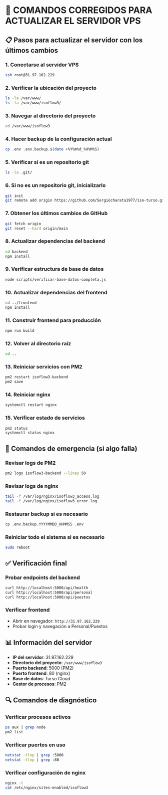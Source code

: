 # 🔄 COMANDOS CORREGIDOS PARA ACTUALIZAR EL SERVIDOR VPS

## 📋 Pasos para actualizar el servidor con los últimos cambios

### 1. **Conectarse al servidor VPS**
```bash
ssh root@31.97.162.229
```

### 2. **Verificar la ubicación del proyecto**
```bash
ls -la /var/www/
ls -la /var/www/isoflow3/
```

### 3. **Navegar al directorio del proyecto**
```bash
cd /var/www/isoflow3
```

### 4. **Hacer backup de la configuración actual**
```bash
cp .env .env.backup.$(date +%Y%m%d_%H%M%S)
```

### 5. **Verificar si es un repositorio git**
```bash
ls -la .git/
```

### 6. **Si no es un repositorio git, inicializarlo**
```bash
git init
git remote add origin https://github.com/Sergiocharata1977/iso-turso.git
```

### 7. **Obtener los últimos cambios de GitHub**
```bash
git fetch origin
git reset --hard origin/main
```

### 8. **Actualizar dependencias del backend**
```bash
cd backend
npm install
```

### 9. **Verificar estructura de base de datos**
```bash
node scripts/verificar-base-datos-completa.js
```

### 10. **Actualizar dependencias del frontend**
```bash
cd ../frontend
npm install
```

### 11. **Construir frontend para producción**
```bash
npm run build
```

### 12. **Volver al directorio raíz**
```bash
cd ..
```

### 13. **Reiniciar servicios con PM2**
```bash
pm2 restart isoflow3-backend
pm2 save
```

### 14. **Reiniciar nginx**
```bash
systemctl restart nginx
```

### 15. **Verificar estado de servicios**
```bash
pm2 status
systemctl status nginx
```

## 🚨 Comandos de emergencia (si algo falla)

### **Revisar logs de PM2**
```bash
pm2 logs isoflow3-backend --lines 50
```

### **Revisar logs de nginx**
```bash
tail -f /var/log/nginx/isoflow3_access.log
tail -f /var/log/nginx/isoflow3_error.log
```

### **Restaurar backup si es necesario**
```bash
cp .env.backup.YYYYMMDD_HHMMSS .env
```

### **Reiniciar todo el sistema si es necesario**
```bash
sudo reboot
```

## ✅ Verificación final

### **Probar endpoints del backend**
```bash
curl http://localhost:5000/api/health
curl http://localhost:5000/api/personal
curl http://localhost:5000/api/puestos
```

### **Verificar frontend**
- Abrir en navegador: `http://31.97.162.229`
- Probar login y navegación a Personal/Puestos

## 📊 Información del servidor

- **IP del servidor**: 31.97.162.229
- **Directorio del proyecto**: `/var/www/isoflow3`
- **Puerto backend**: 5000 (PM2)
- **Puerto frontend**: 80 (nginx)
- **Base de datos**: Turso Cloud
- **Gestor de procesos**: PM2

## 🔍 Comandos de diagnóstico

### **Verificar procesos activos**
```bash
ps aux | grep node
pm2 list
```

### **Verificar puertos en uso**
```bash
netstat -tlnp | grep :5000
netstat -tlnp | grep :80
```

### **Verificar configuración de nginx**
```bash
nginx -t
cat /etc/nginx/sites-enabled/isoflow3
``` 